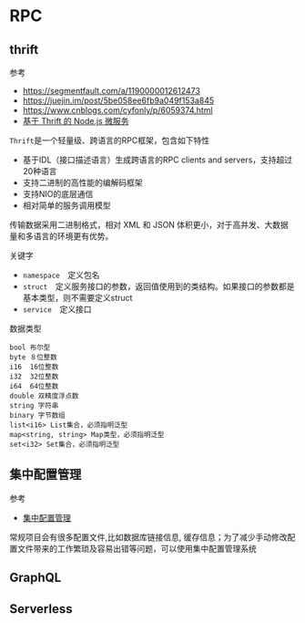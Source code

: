 RPC
===

## thrift

参考
* https://segmentfault.com/a/1190000012612473
* https://juejin.im/post/5be058ee6fb9a049f153a845
* https://www.cnblogs.com/cyfonly/p/6059374.html
* [基于 Thrift 的 Node.js 微服务](https://segmentfault.com/a/1190000004610166)

`Thrift`是一个轻量级、跨语言的RPC框架，包含如下特性

- 基于IDL（接口描述语言）生成跨语言的RPC clients and servers，支持超过20种语言
- 支持二进制的高性能的编解码框架
- 支持NIO的底层通信
- 相对简单的服务调用模型

传输数据采用二进制格式，相对 XML 和 JSON 体积更小，对于高并发、大数据量和多语言的环境更有优势。

关键字

* `namespace`　定义包名
* `struct`　定义服务接口的参数，返回值使用到的类结构。如果接口的参数都是基本类型，则不需要定义struct
* `service`　定义接口

数据类型

```
bool 布尔型
byte ８位整数
i16  16位整数
i32  32位整数
i64  64位整数
double 双精度浮点数
string 字符串
binary 字节数组
list<i16> List集合，必须指明泛型
map<string, string> Map类型，必须指明泛型
set<i32> Set集合，必须指明泛型
```

## 集中配置管理

参考
* [ 集中配置管理](https://www.jianshu.com/p/67d0f5081e57)

常规项目会有很多配置文件,比如数据库链接信息, 缓存信息；为了减少手动修改配置文件带来的工作繁琐及容易出错等问题，可以使用集中配置管理系统

## GraphQL

## Serverless